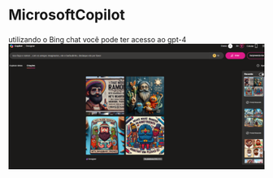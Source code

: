 # MicrosoftCopilot
###
utilizando o Bing chat você pode ter acesso ao gpt-4
![img.png](inputs/img.png)
